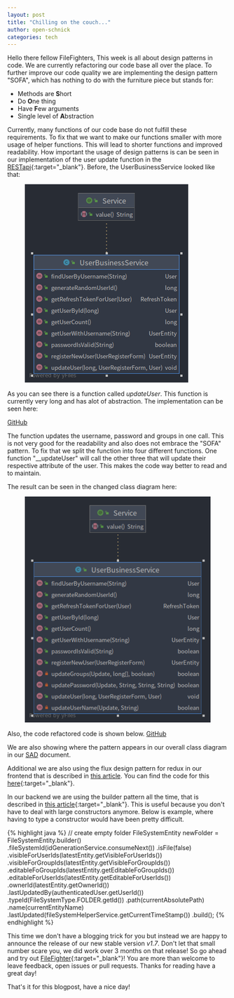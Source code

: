 ```yaml
---
layout: post
title: "Chilling on the couch..."
author: open-schnick
categories: tech
---
```


Hello there fellow FileFighters,
This week is all about design patterns in code. We are currently refactoring our code base all over the place.
To further improve our code quality we are implementing the design pattern "SOFA", which has nothing to do with the furniture piece but stands for:
* Methods are **S**hort
* Do **O**ne thing
* Have **F**ew arguments
* Single level of **A**bstraction


Currently, many functions of our code base do not fulfill these requirements.
To fix that we want to make our functions smaller with more usage of helper functions. This will lead to shorter functions and improved readability.
How important the usage of design patterns is can be seen in our implementation of the user update function in the [RESTapi](https://github.com/FileFighter/RestApi){:target="_blank"}.
Before, the UserBusinessService looked like that:

<figure>
<img src="/assets/images/blog-17/UserBusinessService.pre.png"/>
</figure>

As you can see there is a function called _updateUser_. This function is currently very long and has alot of abstraction. The implementation can be seen here:

[GitHub](https://github.com/FileFighter/RestApi/blob/7281e4594b2998f2276b394b7e1d6021a5a5f61f/src/main/java/de/filefighter/rest/domain/user/business/UserBusinessService.java?slice=153:231)

<script src="https://gist.filefighter.de/https://github.com/FileFighter/RestApi/blob/7281e4594b2998f2276b394b7e1d6021a5a5f61f/src/main/java/de/filefighter/rest/domain/user/business/UserBusinessService.java?slice=153:231"></script>

The function updates the username, password and groups in one call. This is not very good for the readability and also does not embrace the "SOFA" pattern.
To fix that we split the function into four different functions. One function "__updateUser" will call the other three that will update their respective attribute of the user. This makes the code way better to read and to maintain.

The result can be seen in the changed class diagram here:

<figure>
<img src="/assets/images/blog-17/UserBusinessService.after.png"/>
</figure>

Also, the code refactored code is shown below.
[GitHub](https://github.com/FileFighter/RestApi/blob/docu/sofa/src/main/java/de/filefighter/rest/domain/user/business/UserBusinessService.java?slice=150:246)
<script src="https://gist.filefighter.de/https://github.com/FileFighter/RestApi/blob/docu/sofa/src/main/java/de/filefighter/rest/domain/user/business/UserBusinessService.java?slice=150:246"></script>

We are also showing where the pattern appears in our overall class diagram in our [SAD](/wiki/arch#52-architecturally-significant-design-packages) document.

Additional we are also using the flux design pattern for redux in our frontend that is described in [this article](https://www.dotnetcurry.com/reactjs/1356/redux-pattern-tutorial).
You can find the code for this [here](https://github.com/FileFighter/WebApp/tree/master/src/background/redux){:target="_blank"}.

In our backend we are using the builder pattern all the time, that is described in [this article](https://www.baeldung.com/java-builder-pattern-freebuilder){:target="_blank"}.
This is useful because you don't have to deal with large constructors anymore.
Below is example, where having to type a constructor would have been pretty difficult.

{% highlight java %}
// create empty folder
FileSystemEntity newFolder = FileSystemEntity.builder()
.fileSystemId(idGenerationService.consumeNext())
.isFile(false)
.visibleForUserIds(latestEntity.getVisibleForUserIds())
.visibleForGroupIds(latestEntity.getVisibleForGroupIds())
.editableFoGroupIds(latestEntity.getEditableFoGroupIds())
.editableForUserIds(latestEntity.getEditableForUserIds())
.ownerId(latestEntity.getOwnerId())
.lastUpdatedBy(authenticatedUser.getUserId())
.typeId(FileSystemType.FOLDER.getId())
.path(currentAbsolutePath)
.name(currentEntityName)
.lastUpdated(fileSystemHelperService.getCurrentTimeStamp())
.build();
{% endhighlight %}

This time we don't have a blogging trick for you but instead we are happy to announce the release of our new stable version _v1.7_. 
Don't let that small number scare you, we did work over 3 months on that release!
So go ahead and try out [FileFighter](https://github.com/FileFighter/ClientSetup){:target="_blank"}!
You are more than welcome to leave feedback, open issues or pull requests.
Thanks for reading have a great day!

That's it for this blogpost, have a nice day!
